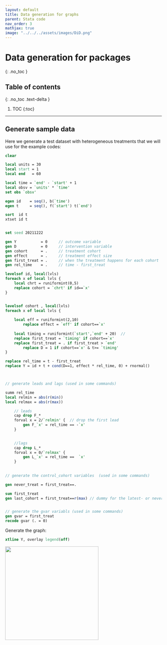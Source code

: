 ```yaml
---
layout: default
title: Data generation for graphs
parent: Stata code
nav_order: 3
mathjax: true
image: "../../../assets/images/DiD.png"
---
```


# Data generation for packages
{: .no_toc }

## Table of contents
{: .no_toc .text-delta }

1. TOC
{:toc}

---




## Generate sample data


Here we generate a test dataset with heterogeneous treatments that we will use for the example codes:

```stata
clear

local units = 30
local start = 1
local end 	= 60

local time = `end' - `start' + 1
local obsv = `units' * `time'
set obs `obsv'

egen id	   = seq(), b(`time')  
egen t 	   = seq(), f(`start') t(`end') 	

sort  id t
xtset id t


set seed 20211222

gen Y 	   		= 0		// outcome variable	
gen D 	   		= 0		// intervention variable
gen cohort      = .  	// treatment cohort
gen effect      = .		// treatment effect size
gen first_treat = .		// when the treatment happens for each cohort
gen rel_time	= .     // time - first_treat

levelsof id, local(lvls)
foreach x of local lvls {
	local chrt = runiformint(0,5)	
	replace cohort = `chrt' if id==`x'
}


levelsof cohort , local(lvls) 
foreach x of local lvls {
	
	local eff = runiformint(2,10)
		replace effect = `eff' if cohort==`x'
			
	local timing = runiformint(`start',`end' + 20)	// 
	replace first_treat = `timing' if cohort==`x'
	replace first_treat = . if first_treat > `end'
		replace D = 1 if cohort==`x' & t>= `timing' 
}

replace rel_time = t - first_treat
replace Y = id + t + cond(D==1, effect * rel_time, 0) + rnormal()



// generate leads and lags (used in some commands)

summ rel_time
local relmin = abs(r(min))
local relmax = abs(r(max))

	// leads
	cap drop F_*
	forval x = 2/`relmin' {  // drop the first lead
		gen F_`x' = rel_time == -`x'
	}

	
	//lags
	cap drop L_*
	forval x = 0/`relmax' {
		gen L_`x' = rel_time ==  `x'
	}
	
	
// generate the control_cohort variables  (used in some commands)

gen never_treat = first_treat==.

sum first_treat
gen last_cohort = first_treat==r(max) // dummy for the latest- or never-treated cohort


// generate the gvar variabls (used in some commands)
gen gvar = first_treat
recode gvar (. = 0)

```	
	
Generate the graph:


```stata
xtline Y, overlay legend(off)
```

<img src="../../../assets/images/test_data.png" height="300">


